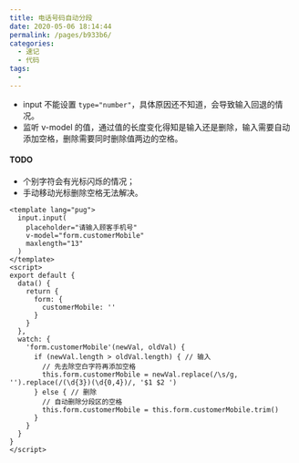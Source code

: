 ```yaml
---
title: 电话号码自动分段
date: 2020-05-06 18:14:44
permalink: /pages/b933b6/
categories: 
  - 速记
  - 代码
tags: 
  - 
---
```


- input 不能设置 `type="number"`，具体原因还不知道，会导致输入回退的情况。
- 监听 v-model 的值，通过值的长度变化得知是输入还是删除，输入需要自动添加空格，删除需要同时删除值两边的空格。

#### TODO

- 个别字符会有光标闪烁的情况；
- 手动移动光标删除空格无法解决。

```vue
<template lang="pug">
  input.input(
    placeholder="请输入顾客手机号"
    v-model="form.customerMobile"
    maxlength="13"
  )
</template>
<script>
export default {
  data() {
    return {
      form: {
        customerMobile: ''
      }
    }
  },
  watch: {
    'form.customerMobile'(newVal, oldVal) {
      if (newVal.length > oldVal.length) { // 输入
        // 先去除空白字符再添加空格
        this.form.customerMobile = newVal.replace(/\s/g, '').replace(/(\d{3})(\d{0,4})/, '$1 $2 ')
      } else { // 删除
        // 自动删除分段区的空格
        this.form.customerMobile = this.form.customerMobile.trim()
      }
    }
  }
}
</script>
```
